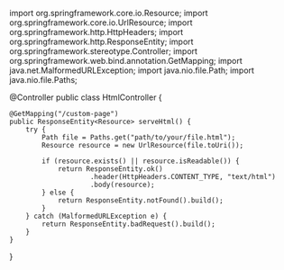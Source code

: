 import org.springframework.core.io.Resource;
import org.springframework.core.io.UrlResource;
import org.springframework.http.HttpHeaders;
import org.springframework.http.ResponseEntity;
import org.springframework.stereotype.Controller;
import org.springframework.web.bind.annotation.GetMapping;
import java.net.MalformedURLException;
import java.nio.file.Path;
import java.nio.file.Paths;

@Controller
public class HtmlController {

    @GetMapping("/custom-page")
    public ResponseEntity<Resource> serveHtml() {
        try {
            Path file = Paths.get("path/to/your/file.html");
            Resource resource = new UrlResource(file.toUri());

            if (resource.exists() || resource.isReadable()) {
                return ResponseEntity.ok()
                        .header(HttpHeaders.CONTENT_TYPE, "text/html")
                        .body(resource);
            } else {
                return ResponseEntity.notFound().build();
            }
        } catch (MalformedURLException e) {
            return ResponseEntity.badRequest().build();
        }
    }
}
